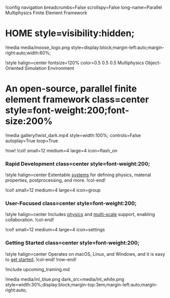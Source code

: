 !config navigation breadcrumbs=False scrollspy=False long-name=Parallel Multiphysics Finite Element Framework

# HOME style=visibility:hidden;

!media media/moose_logo.png style=display:block;margin-left:auto;margin-right:auto;width:60%;

!style halign=center fontsize=120% color=0.5 0.5 0.5
Multiphysics Object-Oriented Simulation Environment

# An open-source, parallel finite element framework class=center style=font-weight:200;font-size:200%

!media gallery/twist_dark.mp4 style=width:100%; controls=False autoplay=True loop=True

!row!
!col! small=12 medium=4 large=4 icon=flash_on
### Rapid Development class=center style=font-weight:200;

!style halign=center
Extentable [systems](syntax/index.md) for defining physics, material properties,
postprocessing, and more.
!col-end!

!col! small=12 medium=4 large=4 icon=group
### User-Focused class=center style=font-weight:200;

!style halign=center
Includes [physics](modules/index.md) and [multi-scale](syntax/MultiApps/index.md) support, enabling
collaboration.
!col-end!

!col! small=12 medium=4 large=4 icon=settings
### Getting Started class=center style=font-weight:200;

!style halign=center
Operates on macOS, Linux, and Windows, and it is easy to [get started](getting_started/index.md).
!col-end!
!row-end!

!include upcoming_training.md

!media media/inl_blue.png dark_src=media/inl_white.png style=width:30%;display:block;margin-top:3em;margin-left:auto;margin-right:auto;

